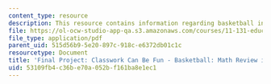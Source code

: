 ```yaml
---
content_type: resource
description: This resource contains information regarding basketball instructions.
file: https://ol-ocw-studio-app-qa.s3.amazonaws.com/courses/11-131-educational-theory-and-practice-iii-spring-2012/53109fb4c36be70a052bf161ba8e1ec1_MIT11_131S12_Basktbll_inst.pdf
file_type: application/pdf
parent_uid: 515d56b9-5e20-897c-918c-e6372db01c1c
resourcetype: Document
title: 'Final Project: Classwork Can Be Fun - Basketball: Math Review instructions'
uid: 53109fb4-c36b-e70a-052b-f161ba8e1ec1
---
```

